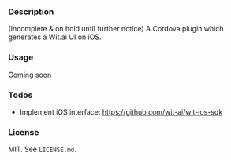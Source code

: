 ### Description
(Incomplete & on hold until further notice) A Cordova plugin which generates a Wit.ai UI on iOS.

### Usage
Coming soon

### Todos
- Implement iOS interface: https://github.com/wit-ai/wit-ios-sdk

### License
MIT.  See `LICENSE.md`.
